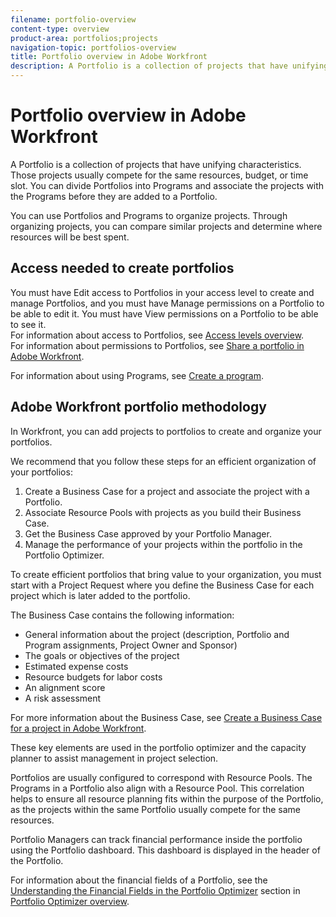 ```yaml
---
filename: portfolio-overview
content-type: overview
product-area: portfolios;projects
navigation-topic: portfolios-overview
title: Portfolio overview in Adobe Workfront
description: A Portfolio is a collection of projects that have unifying characteristics. Those projects usually compete for the same resources, budget, or time slot. You can divide Portfolios into Programs and associate the projects with the Programs before they are added to a Portfolio.
---
```


# Portfolio overview in Adobe Workfront

A Portfolio is a collection of projects that have unifying characteristics. Those projects usually compete for the same resources, budget, or time slot. You can divide Portfolios into Programs and associate the projects with the Programs before they are added to a Portfolio.

You can use Portfolios and Programs to organize projects. Through organizing projects, you can compare similar projects and determine where resources will be best spent.

## Access needed to create portfolios

You must have Edit access to Portfolios in your access level to create and manage Portfolios, and you must have Manage permissions on a Portfolio to be able to edit it. You must have View permissions on a Portfolio to be able to see it.  
For information about access to Portfolios, see [Access levels overview](../../../administration-and-setup/add-users/access-levels-and-object-permissions/access-levels-overview.md).  
For information about permissions to Portfolios, see [Share a portfolio in Adobe Workfront](../../../workfront-basics/grant-and-request-access-to-objects/share-a-portfolio..md).

For information about using Programs, see [Create a program](../../../manage-work/portfolios/create-and-manage-programs/create-program.md).

## Adobe Workfront portfolio methodology

In Workfront, you can add projects to portfolios to create and organize your portfolios.

We recommend that you follow these steps for an efficient organization of your portfolios:

1. Create a Business Case for a project and associate the project with a Portfolio.
1. Associate Resource Pools with projects as you build their Business Case.
1. Get the Business Case approved by your Portfolio Manager.
1. Manage the performance of your projects within the portfolio in the Portfolio Optimizer.

To create efficient portfolios that bring value to your organization, you must start with a Project Request where you define the Business Case for each project which is later added to the portfolio.

The Business Case contains the following information:

* General information about the project (description, Portfolio and Program assignments, Project Owner and Sponsor)
* The goals or objectives of the project
* Estimated expense costs
* Resource budgets for labor costs
* An alignment score
* A risk assessment

For more information about the Business Case, see [Create a Business Case for a project in Adobe Workfront](../../../manage-work/projects/define-a-business-case/create-business-case.md).

These key elements are used in the portfolio optimizer and the capacity planner to assist management in project selection.

Portfolios are usually configured to correspond with Resource Pools. The Programs in a Portfolio also align with a Resource Pool. This correlation helps to ensure all resource planning fits within the purpose of the Portfolio, as the projects within the same Portfolio usually compete for the same resources.

Portfolio Managers can track financial performance inside the portfolio using the Portfolio dashboard. This dashboard is displayed in the header of the Portfolio.

For information about the financial fields of a Portfolio, see the [Understanding the Financial Fields in the Portfolio Optimizer](../../../manage-work/portfolios/portfolio-optimizer/portfolio-optimizer-overview.md#financial-fieds-subsection) section in [Portfolio Optimizer overview](../../../manage-work/portfolios/portfolio-optimizer/portfolio-optimizer-overview.md).

